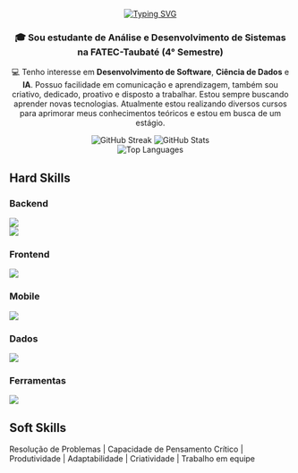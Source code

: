 <p align="center">
 <a href="https://git.io/typing-svg"><img src="https://readme-typing-svg.herokuapp.com?font=Fira+Code&duration=6000&pause=1000&center=true&vCenter=true&width=435&lines=Full+Stack+Developer" alt="Typing SVG" /></a>
</p>

<div align="center">
 <h3>🎓 Sou estudante de Análise e Desenvolvimento de Sistemas na FATEC-Taubaté (4° Semestre)</h3>
 
 💻 Tenho interesse em <strong>Desenvolvimento de Software</strong>, <strong>Ciência de Dados</strong> e <strong>IA</strong>. Possuo facilidade em comunicação e aprendizagem, também sou criativo, dedicado, proativo e disposto a trabalhar. Estou sempre buscando aprender novas tecnologias. Atualmente estou realizando diversos cursos para aprimorar meus conhecimentos teóricos e estou em busca de um estágio.
</div>

<div align="center">
  <img src="https://streak-stats.demolab.com?user=HugoBorrego&theme=dark&border_radius=10&count_private=true" alt="GitHub Streak" />
  <img src="https://github-readme-stats.vercel.app/api?username=HugoBorrego&show_icons=true&theme=dark&border_radius=10&count_private=true" alt="GitHub Stats" />
</div>
<div align="center">
  <img src="https://github-readme-stats.vercel.app/api/top-langs?username=HugoBorrego&layout=compact&theme=dark&border_radius=10&langs_count=8" alt="Top Languages" />
</div>

## Hard Skills
### Backend
<div>
  <img src="https://skillicons.dev/icons?i=py,java,javascript,cs,cpp,c" /><br>
  <img src="https://skillicons.dev/icons?i=dotnet,spring,nodejs" /><br>
</div>

### Frontend
<div>
  <img src="https://skillicons.dev/icons?i=html,css,javascript,react,vite,tailwind" />
</div>

### Mobile
<div>
  <img src="https://skillicons.dev/icons?i=dart,flutter" /><br>
</div>

### Dados
<div>
  <img src="https://skillicons.dev/icons?i=mysql,postgresql" /><br>
</div>

### Ferramentas
<div>
  <img src="https://skillicons.dev/icons?i=vscode,figma,git,github" /><br>
</div>

## Soft Skills
Resolução de Problemas | Capacidade de Pensamento Crítico | Produtividade | Adaptabilidade | Criatividade | Trabalho em equipe
